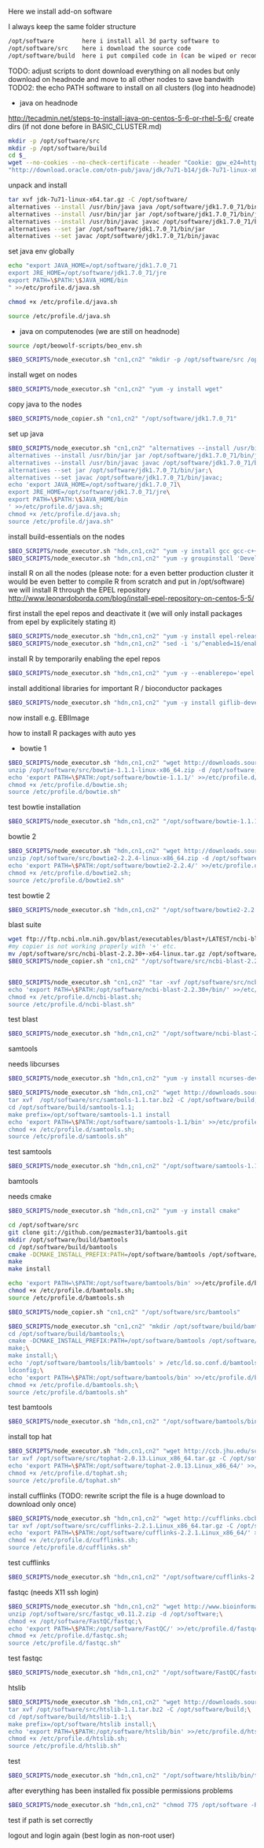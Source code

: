 Here we install add-on software

I always keep the same folder structure

```bash
/opt/software        here i install all 3d party software to
/opt/software/src    here i download the source code
/opt/software/build  here i put compiled code in (can be wiped or recompiled later)
```

TODO: adjust scripts to dont download everything on all nodes but only download on headnode and move to all other nodes to save bandwith
TODO2: the echo PATH
software to install on all clusters (log into headnode)

* java on headnode

http://tecadmin.net/steps-to-install-java-on-centos-5-6-or-rhel-5-6/
create dirs (if not done before in BASIC_CLUSTER.md)
```bash
mkdir -p /opt/software/src
mkdir -p /opt/software/build
cd $_ 
wget --no-cookies --no-check-certificate --header "Cookie: gpw_e24=http%3A%2F%2Fwww.oracle.com%2F; oraclelicense=accept-securebackup-cookie" \
"http://download.oracle.com/otn-pub/java/jdk/7u71-b14/jdk-7u71-linux-x64.tar.gz"
```
unpack and install
```bash
tar xvf jdk-7u71-linux-x64.tar.gz -C /opt/software/
alternatives --install /usr/bin/java java /opt/software/jdk1.7.0_71/bin/java 2
alternatives --install /usr/bin/jar jar /opt/software/jdk1.7.0_71/bin/jar 2
alternatives --install /usr/bin/javac javac /opt/software/jdk1.7.0_71/bin/javac 2
alternatives --set jar /opt/software/jdk1.7.0_71/bin/jar
alternatives --set javac /opt/software/jdk1.7.0_71/bin/javac 
```

set java env globally
```bash
echo "export JAVA_HOME=/opt/software/jdk1.7.0_71
export JRE_HOME=/opt/software/jdk1.7.0_71/jre
export PATH=\$PATH:\$JAVA_HOME/bin
" >>/etc/profile.d/java.sh

chmod +x /etc/profile.d/java.sh

source /etc/profile.d/java.sh
```

* java on computenodes (we are still on headnode)
```bash
source /opt/beowolf-scripts/beo_env.sh
```

```bash
$BEO_SCRIPTS/node_executor.sh "cn1,cn2" "mkdir -p /opt/software/src /opt/software/build" 
```
install wget on nodes
```bash
$BEO_SCRIPTS/node_executor.sh "cn1,cn2" "yum -y install wget" 
```

copy java to the nodes
```bash
$BEO_SCRIPTS/node_copier.sh "cn1,cn2" "/opt/software/jdk1.7.0_71"
```
set up java
```bash
$BEO_SCRIPTS/node_executor.sh "cn1,cn2" "alternatives --install /usr/bin/java java /opt/software/jdk1.7.0_71/bin/java 2;\
alternatives --install /usr/bin/jar jar /opt/software/jdk1.7.0_71/bin/jar 2;\
alternatives --install /usr/bin/javac javac /opt/software/jdk1.7.0_71/bin/javac 2;\
alternatives --set jar /opt/software/jdk1.7.0_71/bin/jar;\
alternatives --set javac /opt/software/jdk1.7.0_71/bin/javac;
echo 'export JAVA_HOME=/opt/software/jdk1.7.0_71\
export JRE_HOME=/opt/software/jdk1.7.0_71/jre\
export PATH=\$PATH:\$JAVA_HOME/bin
' >>/etc/profile.d/java.sh;
chmod +x /etc/profile.d/java.sh;
source /etc/profile.d/java.sh"
```


install build-essentials on the nodes
```bash
$BEO_SCRIPTS/node_executor.sh "hdn,cn1,cn2" "yum -y install gcc gcc-c++ kernel-devel make"
$BEO_SCRIPTS/node_executor.sh "hdn,cn1,cn2" "yum -y groupinstall 'Development tools'"
```

install R on all the nodes (please note: for a even better production cluster it would be even better to compile R from scratch and put in /opt/software)
we will install R through the EPEL repository
http://www.leonardoborda.com/blog/install-epel-repository-on-centos-5-5/

first install the epel repos and deactivate it (we will only install packages from epel by explicitely stating it)
```bash
$BEO_SCRIPTS/node_executor.sh "hdn,cn1,cn2" "yum -y install epel-release"
$BEO_SCRIPTS/node_executor.sh "hdn,cn1,cn2" "sed -i 's/^enabled=1$/enabled=0/' /etc/yum.repos.d/epel.repo"
```

install R by temporarily enabling the epel repos
```bash
$BEO_SCRIPTS/node_executor.sh "hdn,cn1,cn2" "yum -y --enablerepo='epel' install R"
```

install additional libraries for important R / bioconductor packages
```bash
$BEO_SCRIPTS/node_executor.sh "hdn,cn1,cn2" "yum -y install giflib-devel libjpeg-devel libtiff-devel libpng-devel freetype-devel ImageMagick ImageMagick-devel"
```

now install e.g. EBIImage

how to install R packages with auto yes


* bowtie 1
```bash
$BEO_SCRIPTS/node_executor.sh "hdn,cn1,cn2" "wget http://downloads.sourceforge.net/project/bowtie-bio/bowtie/1.1.1/bowtie-1.1.1-linux-x86_64.zip -P  /opt/software/src;\
unzip /opt/software/src/bowtie-1.1.1-linux-x86_64.zip -d /opt/software;\
echo 'export PATH=\$PATH:/opt/software/bowtie-1.1.1/' >>/etc/profile.d/bowtie.sh;\
chmod +x /etc/profile.d/bowtie.sh;
source /etc/profile.d/bowtie.sh"
```
test bowtie installation

```bash
$BEO_SCRIPTS/node_executor.sh "hdn,cn1,cn2" "/opt/software/bowtie-1.1.1/bowtie -h" | grep options
```

bowtie 2

```bash
$BEO_SCRIPTS/node_executor.sh "hdn,cn1,cn2" "wget http://downloads.sourceforge.net/project/bowtie-bio/bowtie2/2.2.4/bowtie2-2.2.4-linux-x86_64.zip -P /opt/software/src;\
unzip /opt/software/src/bowtie2-2.2.4-linux-x86_64.zip -d /opt/software;\
echo 'export PATH=\$PATH:/opt/software/bowtie2-2.2.4/' >>/etc/profile.d/bowtie2.sh;\
chmod +x /etc/profile.d/bowtie2.sh;
source /etc/profile.d/bowtie2.sh"
```

test bowtie 2
```bash
$BEO_SCRIPTS/node_executor.sh "hdn,cn1,cn2" "/opt/software/bowtie2-2.2.4/bowtie2 -h" | grep options
```


blast suite
```bash
wget ftp://ftp.ncbi.nlm.nih.gov/blast/executables/blast+/LATEST/ncbi-blast-2.2.30+-x64-linux.tar.gz -P /opt/software/src
#my copier is not working properly with '+' etc.
mv /opt/software/src/ncbi-blast-2.2.30+-x64-linux.tar.gz /opt/software/src/ncbi-blast-2.2.30.tar.gz
$BEO_SCRIPTS/node_copier.sh "cn1,cn2" "/opt/software/src/ncbi-blast-2.2.30.tar.gz"


$BEO_SCRIPTS/node_executor.sh "cn1,cn2" "tar -xvf /opt/software/src/ncbi-blast-2.2.30.tar.gz -C /opt/software;\
echo 'export PATH=\$PATH:/opt/software/ncbi-blast-2.2.30+/bin/' >>/etc/profile.d/ncbi-blast.sh;\
chmod +x /etc/profile.d/ncbi-blast.sh;
source /etc/profile.d/ncbi-blast.sh"
```

test blast
```bash
$BEO_SCRIPTS/node_executor.sh "hdn,cn1,cn2" "/opt/software/ncbi-blast-2.2.30+/bin/blastn -h" | grep options
```

samtools

needs libcurses
```bash
$BEO_SCRIPTS/node_executor.sh "hdn,cn1,cn2" "yum -y install ncurses-devel ncurses"
```

```bash
$BEO_SCRIPTS/node_executor.sh "hdn,cn1,cn2" "wget http://downloads.sourceforge.net/project/samtools/samtools/1.1/samtools-1.1.tar.bz2 -P /opt/software/src;\
tar xvf  /opt/software/src/samtools-1.1.tar.bz2 -C /opt/software/build;\
cd /opt/software/build/samtools-1.1;
make prefix=/opt/software/samtools-1.1 install
echo 'export PATH=\$PATH:/opt/software/samtools-1.1/bin' >>/etc/profile.d/samtools.sh;\
chmod +x /etc/profile.d/samtools.sh;
source /etc/profile.d/samtools.sh"
```

test samtools
```bash
$BEO_SCRIPTS/node_executor.sh "hdn,cn1,cn2" "/opt/software/samtools-1.1/bin/samtools" | grep Usage
```

bamtools

needs cmake

```bash
$BEO_SCRIPTS/node_executor.sh "hdn,cn1,cn2" "yum -y install cmake"

```

```bash
cd /opt/software/src
git clone git://github.com/pezmaster31/bamtools.git
mkdir /opt/software/build/bamtools
cd /opt/software/build/bamtools
cmake -DCMAKE_INSTALL_PREFIX:PATH=/opt/software/bamtools /opt/software/src/bamtools
make
make install

echo 'export PATH=\$PATH:/opt/software/bamtools/bin' >>/etc/profile.d/bamtools.sh;
chmod +x /etc/profile.d/bamtools.sh;
source /etc/profile.d/bamtools.sh

$BEO_SCRIPTS/node_copier.sh "cn1,cn2" "/opt/software/src/bamtools"

$BEO_SCRIPTS/node_executor.sh "cn1,cn2" "mkdir /opt/software/build/bamtools;\
cd /opt/software/build/bamtools;\
cmake -DCMAKE_INSTALL_PREFIX:PATH=/opt/software/bamtools /opt/software/src/bamtools;\
make;\
make install;\
echo '/opt/software/bamtools/lib/bamtools' > /etc/ld.so.conf.d/bamtools.conf;\
ldconfig;\
echo 'export PATH=\$PATH:/opt/software/bamtools/bin' >>/etc/profile.d/bamtools.sh;\
chmod +x /etc/profile.d/bamtools.sh;\
source /etc/profile.d/bamtools.sh"
```

test bamtools
```bash
$BEO_SCRIPTS/node_executor.sh "hdn,cn1,cn2" "/opt/software/bamtools/bin/bamtools" | grep Usage
```


install top hat
```bash
$BEO_SCRIPTS/node_executor.sh "hdn,cn1,cn2" "wget http://ccb.jhu.edu/software/tophat/downloads/tophat-2.0.13.Linux_x86_64.tar.gz -P /opt/software/src;\
tar xvf /opt/software/src/tophat-2.0.13.Linux_x86_64.tar.gz -C /opt/software;\
echo 'export PATH=\$PATH:/opt/software/tophat-2.0.13.Linux_x86_64/' >>/etc/profile.d/tophat.sh;\
chmod +x /etc/profile.d/tophat.sh;
source /etc/profile.d/tophat.sh"
```

install cufflinks (TODO: rewrite script the file is a huge download to download only once)

```bash
$BEO_SCRIPTS/node_executor.sh "hdn,cn1,cn2" "wget http://cufflinks.cbcb.umd.edu/downloads/cufflinks-2.2.1.Linux_x86_64.tar.gz -P /opt/software/src;\
tar xvf /opt/software/src/cufflinks-2.2.1.Linux_x86_64.tar.gz -C /opt/software;\
echo 'export PATH=\$PATH:/opt/software/cufflinks-2.2.1.Linux_x86_64/' >>/etc/profile.d/cufflinks.sh;\
chmod +x /etc/profile.d/cufflinks.sh;
source /etc/profile.d/cufflinks.sh"
```
test cufflinks
```bash
$BEO_SCRIPTS/node_executor.sh "hdn,cn1,cn2" "/opt/software/cufflinks-2.2.1.Linux_x86_64/cufflinks" 
```


fastqc (needs X11 ssh login)
```bash
$BEO_SCRIPTS/node_executor.sh "hdn,cn1,cn2" "wget http://www.bioinformatics.babraham.ac.uk/projects/fastqc/fastqc_v0.11.2.zip -P /opt/software/src;\
unzip /opt/software/src/fastqc_v0.11.2.zip -d /opt/software;\
chmod +x /opt/software/FastQC/fastqc;\
echo 'export PATH=\$PATH:/opt/software/FastQC/' >>/etc/profile.d/fastqc.sh;\
chmod +x /etc/profile.d/fastqc.sh;
source /etc/profile.d/fastqc.sh"
```
test fastqc
```bash
$BEO_SCRIPTS/node_executor.sh "hdn,cn1,cn2" "/opt/software/FastQC/fastqc" 
```

htslib
```bash
$BEO_SCRIPTS/node_executor.sh "hdn,cn1,cn2" "wget http://downloads.sourceforge.net/project/samtools/samtools/1.1/htslib-1.1.tar.bz2 -P /opt/software/src;\
tar xvf /opt/software/src/htslib-1.1.tar.bz2 -C /opt/software/build;\
cd /opt/software/build/htslib-1.1;\
make prefix=/opt/software/htslib install;\
echo 'export PATH=\$PATH:/opt/software/htslib/bin' >>/etc/profile.d/htslib.sh;\
chmod +x /etc/profile.d/htslib.sh;
source /etc/profile.d/htslib.sh"
```

test
```bash
$BEO_SCRIPTS/node_executor.sh "hdn,cn1,cn2" "/opt/software/htslib/bin/tabix"
```

after everything has been installed fix possible permissions problems
```bash
$BEO_SCRIPTS/node_executor.sh "hdn,cn1,cn2" "chmod 775 /opt/software -R"
```

test if path is set correctly

logout and login again (best login as non-root user)
```bash

```